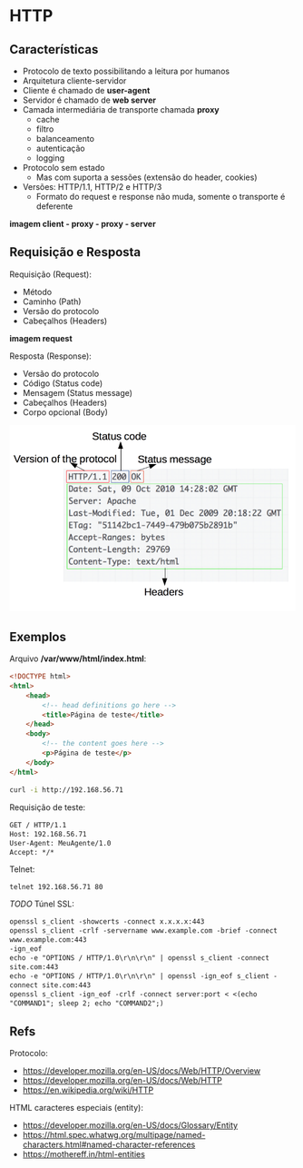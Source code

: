 # HTTP



## Características

- Protocolo de texto possibilitando a leitura por humanos
- Arquitetura cliente-servidor
- Cliente é chamado de **user-agent**
- Servidor é chamado de **web server**
- Camada intermediária de transporte chamada **proxy**
    - cache
    - filtro
    - balanceamento
    - autenticação
    - logging
- Protocolo sem estado
    - Mas com suporta a sessões (extensão do header, cookies)
- Versões: HTTP/1.1, HTTP/2 e HTTP/3
    - Formato do request e response não muda, somente o transporte é deferente 

**imagem client - proxy - proxy - server**

## Requisição e Resposta


Requisição (Request):

- Método
- Caminho (Path)
- Versão do protocolo
- Cabeçalhos (Headers)

**imagem request**


Resposta (Response):

- Versão do protocolo
- Código (Status code)
- Mensagem (Status message)
- Cabeçalhos (Headers)
- Corpo opcional (Body)


![Response](https://github.com/lcbraz/treinamentoDevOps/blob/main/images/http_response.png?raw=true)


## Exemplos

Arquivo **/var/www/html/index.html**:

```html
<!DOCTYPE html>
<html>
    <head>
        <!-- head definitions go here -->
        <title>Página de teste</title>
    </head>
    <body>
        <!-- the content goes here -->
        <p>Página de teste</p>
    </body>
</html>
```


```sh
curl -i http://192.168.56.71
```

Requisição de teste:


```
GET / HTTP/1.1
Host: 192.168.56.71
User-Agent: MeuAgente/1.0
Accept: */*

```

Telnet:

```sh
telnet 192.168.56.71 80
```


*TODO* Túnel SSL:

```
openssl s_client -showcerts -connect x.x.x.x:443
openssl s_client -crlf -servername www.example.com -brief -connect www.example.com:443
-ign_eof
echo -e "OPTIONS / HTTP/1.0\r\n\r\n" | openssl s_client -connect site.com:443
echo -e "OPTIONS / HTTP/1.0\r\n\r\n" | openssl -ign_eof s_client -connect site.com:443
openssl s_client -ign_eof -crlf -connect server:port < <(echo "COMMAND1"; sleep 2; echo "COMMAND2";)
```


## Refs

Protocolo:

- https://developer.mozilla.org/en-US/docs/Web/HTTP/Overview
- https://developer.mozilla.org/en-US/docs/Web/HTTP
- https://en.wikipedia.org/wiki/HTTP


HTML caracteres especiais (entity):

- https://developer.mozilla.org/en-US/docs/Glossary/Entity
- https://html.spec.whatwg.org/multipage/named-characters.html#named-character-references
- https://mothereff.in/html-entities



